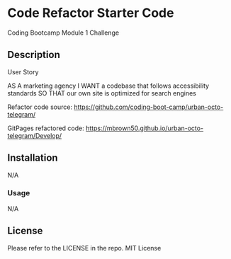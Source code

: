 # Code Refactor Starter Code
Coding Bootcamp Module 1 Challenge

## Description

User Story

AS A marketing agency
I WANT a codebase that follows accessibility standards
SO THAT our own site is optimized for search engines

Refactor code source: https://github.com/coding-boot-camp/urban-octo-telegram/

GitPages refactored code: https://mbrown50.github.io/urban-octo-telegram/Develop/ 

## Installation

N/A

### Usage

N/A

## License

Please refer to the LICENSE in the repo.
MIT License